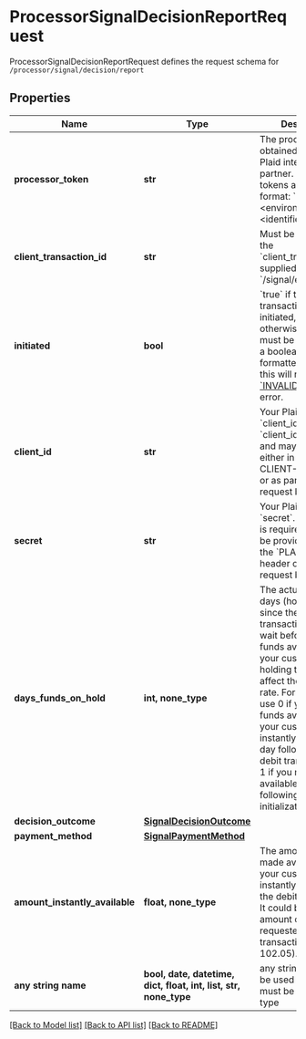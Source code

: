 # ProcessorSignalDecisionReportRequest

ProcessorSignalDecisionReportRequest defines the request schema for `/processor/signal/decision/report`

## Properties
Name | Type | Description | Notes
------------ | ------------- | ------------- | -------------
**processor_token** | **str** | The processor token obtained from the Plaid integration partner. Processor tokens are in the format: &#x60;processor-&lt;environment&gt;-&lt;identifier&gt;&#x60; | 
**client_transaction_id** | **str** | Must be the same as the &#x60;client_transaction_id&#x60; supplied when calling &#x60;/signal/evaluate&#x60; | 
**initiated** | **bool** | &#x60;true&#x60; if the ACH transaction was initiated, &#x60;false&#x60; otherwise.  This field must be returned as a boolean. If formatted incorrectly, this will result in an [&#x60;INVALID_FIELD&#x60;](/docs/errors/invalid-request/#invalid_field) error. | 
**client_id** | **str** | Your Plaid API &#x60;client_id&#x60;. The &#x60;client_id&#x60; is required and may be provided either in the &#x60;PLAID-CLIENT-ID&#x60; header or as part of a request body. | [optional] 
**secret** | **str** | Your Plaid API &#x60;secret&#x60;. The &#x60;secret&#x60; is required and may be provided either in the &#x60;PLAID-SECRET&#x60; header or as part of a request body. | [optional] 
**days_funds_on_hold** | **int, none_type** | The actual number of days (hold time) since the ACH debit transaction that you wait before making funds available to your customers. The holding time could affect the ACH return rate.  For example, use 0 if you make funds available to your customers instantly or the same day following the debit transaction, or 1 if you make funds available the next day following the debit initialization. | [optional] 
**decision_outcome** | [**SignalDecisionOutcome**](SignalDecisionOutcome.md) |  | [optional] 
**payment_method** | [**SignalPaymentMethod**](SignalPaymentMethod.md) |  | [optional] 
**amount_instantly_available** | **float, none_type** | The amount (in USD) made available to your customers instantly following the debit transaction. It could be a partial amount of the requested transaction (example: 102.05). | [optional] 
**any string name** | **bool, date, datetime, dict, float, int, list, str, none_type** | any string name can be used but the value must be the correct type | [optional]

[[Back to Model list]](../README.md#documentation-for-models) [[Back to API list]](../README.md#documentation-for-api-endpoints) [[Back to README]](../README.md)


